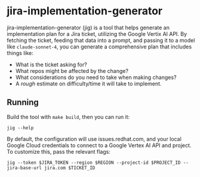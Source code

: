 # jira-implementation-generator

jira-implementation-generator (jig) is a tool that helps generate an implementation plan for a Jira ticket,
utilizing the Google Vertix AI API. By fetching the ticket, feeding that data into a prompt, and passing it to a model
like `claude-sonnet-4`, you can generate a comprehensive plan that includes things like:

* What is the ticket asking for?
* What repos might be affected by the change?
* What considerations do you need to take when making changes?
* A _rough_ estimate on difficulty/time it will take to implement.

## Running

Build the tool with `make build`, then you can run it:

    jig --help

By default, the configuration will use issues.redhat.com, and your local Google Cloud credentials to connect to a Google
Vertex AI API and project. To customize this, pass the relevant flags:

    jig --token $JIRA_TOKEN --region $REGION --project-id $PROJECT_ID --jira-base-url jira.com $TICKET_ID
